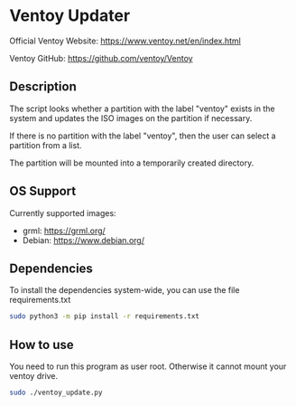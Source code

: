 # Ventoy Updater

Official Ventoy Website:
https://www.ventoy.net/en/index.html

Ventoy GitHub:
https://github.com/ventoy/Ventoy

## Description

The script looks whether a partition with the label "ventoy" exists in the system and updates the ISO images on the partition if necessary.

If there is no partition with the label "ventoy", then the user can select a partition from a list.

The partition will be mounted into a temporarily created directory.

## OS Support

Currently supported images:

* grml: https://grml.org/
* Debian: https://www.debian.org/

## Dependencies

To install the dependencies system-wide, you can use the file requirements.txt

```bash
sudo python3 -m pip install -r requirements.txt
```

## How to use

You need to run this program as user root. Otherwise it cannot mount your ventoy drive.

```bash
sudo ./ventoy_update.py
```
